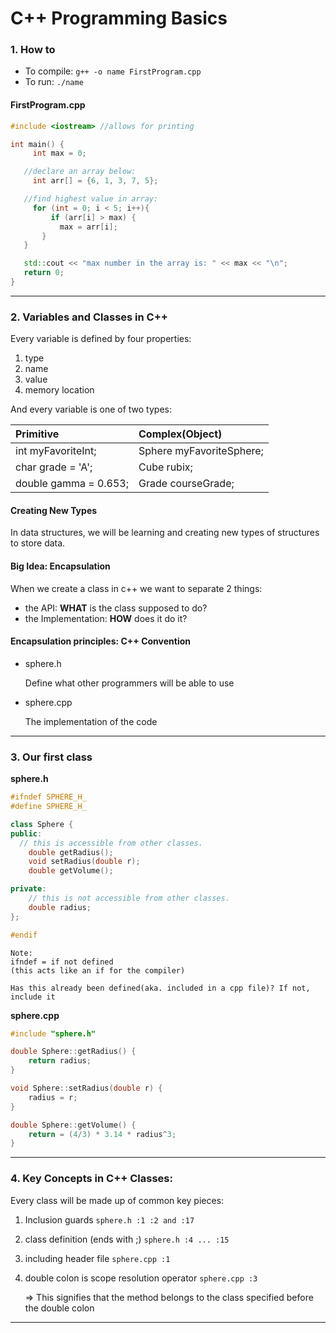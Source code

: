 # C++ Programming Basics

### 1. How to

  * To compile: `g++ -o name FirstProgram.cpp`
  * To run: `./name`

 #### FirstProgram.cpp
 ```cpp
#include <iostream> //allows for printing

 int main() {
 	  int max = 0;

    //declare an array below:
 	  int arr[] = {6, 1, 3, 7, 5};

    //find highest value in array:
 	  for (int = 0; i < 5; i++){
 		  if (arr[i] > max) {
 		  	max = arr[i];
 		}
 	}

 	std::cout << "max number in the array is: " << max << "\n";
 	return 0;
 }
 ```

------

### 2. Variables and Classes in C++

 Every variable is defined by four properties:
   1. type
   2. name
   3. value
   4. memory location

 And every variable is one of two types:

 |        Primitive   |      Complex(Object)     |
 | :---               |     :---                 |
 | int myFavoriteInt; | Sphere myFavoriteSphere; |
 | char grade = 'A';  |  Cube rubix;             |
 | double gamma = 0.653; |    Grade courseGrade; |

#### **Creating New Types**
 In data structures, we will be learning and creating new types of structures to store data.

#### Big Idea: Encapsulation
When we create a class in c++ we want to separate 2 things:
  * the API: **WHAT** is the class supposed to do?
  * the Implementation: **HOW** does it do it?

#### Encapsulation principles: C++ Convention
  * sphere.h

    Define what other programmers will be able to use
  * sphere.cpp

  	The implementation of the code

------

### 3. Our first class

**sphere.h**
```cpp
#ifndef SPHERE_H_
#define SPHERE_H_

class Sphere {
public:
  // this is accessible from other classes.
	double getRadius();
	void setRadius(double r);
	double getVolume();

private:
	// this is not accessible from other classes.
	double radius;
};

#endif
```
```
Note: 
ifndef = if not defined 
(this acts like an if for the compiler)

Has this already been defined(aka. included in a cpp file)? If not, include it
```

**sphere.cpp**
```cpp
#include "sphere.h"

double Sphere::getRadius() {
	return radius;
}

void Sphere::setRadius(double r) {
	radius = r;
}

double Sphere::getVolume() {
	return = (4/3) * 3.14 * radius^3;
}
```

------

### 4. Key Concepts in C++ Classes:
Every class will be made up of common key pieces:

  1. Inclusion guards
    `sphere.h :1 :2 and :17`
  2. class definition (ends with ;)
    `sphere.h :4 ... :15`

  3. including header file
    `sphere.cpp :1`
  4. double colon is scope resolution operator
    `sphere.cpp :3`
  
     ⇒ This signifies that the method belongs to the class specified before the double colon

------

